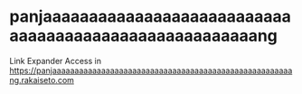 # panjaaaaaaaaaaaaaaaaaaaaaaaaaaaaaaaaaaaaaaaaaaaaaaaaaaaaaang

Link Expander
Access in https://panjaaaaaaaaaaaaaaaaaaaaaaaaaaaaaaaaaaaaaaaaaaaaaaaaaaaaaang.rakaiseto.com